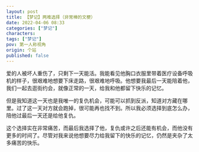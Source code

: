 ```yaml
---
layout: post
title: 【梦记】两难选择（非常棒的文梗）
date: 2022-04-06 08:33
categories: ["梦记"]
characters: 
tags: ["梦记"]
pov: 第一人称视角
origin: 个站
published: false
---
```


爱的人被坏人重伤了，只剩下一天能活。我能看见他胸口衣服里带着医疗设备呼吸机的样子，很艰难地想要下床走路，很艰难地呼吸。他想要我最后一天能陪着他，我们一起去逛街约会，就像正常的一天，给我和他都留下快乐的记忆。

但是我知道这一天也是我唯一的复仇机会，可能可以抓到反派，知道对方藏在哪里。过了这一天对方就会跑掉，很可能再也找不到。所以我必须选择到底怎么办，陪他过最后一天还是给他复仇。

这个选择实在非常痛苦，而最后我选择了他，复仇或许之后还能有机会，而他没有更多的时间了。尽管对我来说他想要尽力给我留下的快乐的记忆，仍然是夹杂了太多痛苦的快乐。
